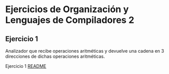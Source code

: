 # Ejercicios de Organización y Lenguajes de Compiladores 2

## Ejercicio 1

Analizador que recibe operaciones aritméticas y devuelve una cadena en 3 direcciones de dichas operaciones aritméticas.

Ejercicio 1 [README](./Ejercicio%201/README.md)